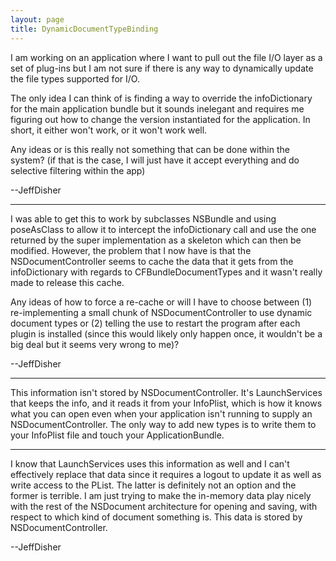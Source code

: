 ```yaml
---
layout: page
title: DynamicDocumentTypeBinding
---
```


I am working on an application where I want to pull out the file I/O layer as a set of plug-ins but I am not sure if there is any way to dynamically update the file types supported for I/O.

The only idea I can think of is finding a way to override the infoDictionary for the main application bundle but it sounds inelegant and requires me figuring out how to change the version instantiated for the application.  In short, it either won't work, or it won't work well.

Any ideas or is this really not something that can be done within the system? (if that is the case, I will just have it accept everything and do selective filtering within the app)

--JeffDisher

----

I was able to get this to work by subclasses NSBundle and using poseAsClass to allow it to intercept the infoDictionary call and use the one returned by the super implementation as a skeleton which can then be modified.  However, the problem that I now have is that the NSDocumentController seems to cache the data that it gets from the infoDictionary with regards to CFBundleDocumentTypes and it wasn't really made to release this cache.

Any ideas of how to force a re-cache or will I have to choose between (1) re-implementing a small chunk of NSDocumentController to use dynamic document types or (2) telling the use to restart the program after each plugin is installed (since this would likely only happen once, it wouldn't be a big deal but it seems very wrong to me)?

--JeffDisher

----

This information isn't stored by NSDocumentController. It's LaunchServices that keeps the info, and it reads it from your InfoPlist, which is how it knows what you can open even when your application isn't running to supply an NSDocumentController. The only way to add new types is to write them to your InfoPlist file and touch your ApplicationBundle.

----

I know that LaunchServices uses this information as well and I can't effectively replace that data since it requires a logout to update it as well as write access to the PList.  The latter is definitely not an option and the former is terrible.  I am just trying to make the in-memory data play nicely with the rest of the NSDocument architecture for opening and saving, with respect to which kind of document something is.  This data is stored by NSDocumentController.

--JeffDisher

